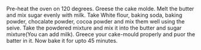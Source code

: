 Pre-heat the oven on 120 degrees.
Greese the cake molde.
Melt the butter and mix sugar evenly with milk.
Take White flour, baking soda, baking powder, chocalate powder, cocoa powder and mix them well using the seive.
Take the powdered mixture and mix it into the butter and sugar mixture(You can add milk).
Greece your cake-mould properly and puor the batter in it.
Now bake it for upto 45 minutes.

